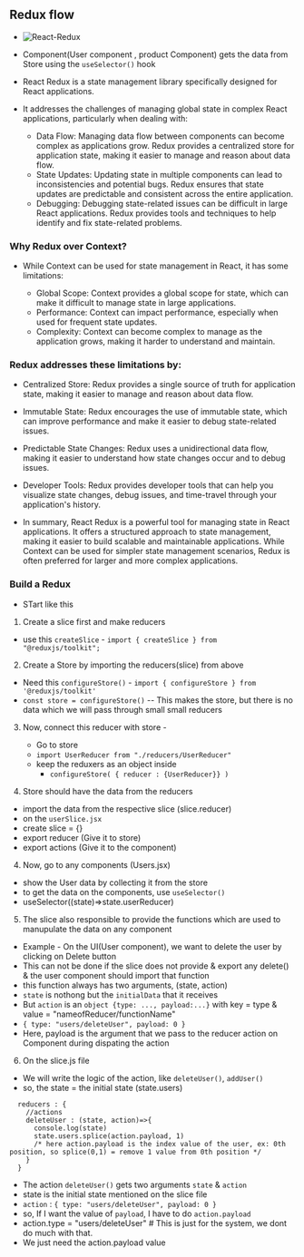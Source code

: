 
## Redux flow

- ![React-Redux](https://github.com/user-attachments/assets/64dbfa11-0307-44d5-bbd3-5150f9942ba7)



- Component(User component , product Component) gets the data from Store using the `useSelector()` hook

- React Redux is a state management library specifically designed for React applications.

- It addresses the challenges of managing global state in complex React applications, particularly when dealing with:

  - Data Flow: Managing data flow between components can become complex as applications grow. Redux provides a centralized store for application state, making it easier to manage and reason about data flow.
  - State Updates: Updating state in multiple components can lead to inconsistencies and potential bugs. Redux ensures that state updates are predictable and consistent across the entire application.
  - Debugging: Debugging state-related issues can be difficult in large React applications. Redux provides tools and techniques to help identify and fix state-related problems.

### Why Redux over Context?

- While Context can be used for state management in React, it has some limitations:

  - Global Scope: Context provides a global scope for state, which can make it difficult to manage state in large applications.
  - Performance: Context can impact performance, especially when used for frequent state updates.
  - Complexity: Context can become complex to manage as the application grows, making it harder to understand and maintain.

### Redux addresses these limitations by:

  - Centralized Store: Redux provides a single source of truth for application state, making it easier to manage and reason about data flow.
  - Immutable State: Redux encourages the use of immutable state, which can improve performance and make it easier to debug state-related issues.
  - Predictable State Changes: Redux uses a unidirectional data flow, making it easier to understand how state changes occur and to debug issues.
  - Developer Tools: Redux provides developer tools that can help you visualize state changes, debug issues, and time-travel through your application's history.

- In summary, React Redux is a powerful tool for managing state in React applications. It offers a structured approach to state management, making it easier to build scalable and maintainable applications. While Context can be used for simpler state management scenarios, Redux is often preferred for larger and more complex applications.

### Build a Redux

- STart like this
1. Create a slice first and make reducers
- use this `createSlice` - `import { createSlice } from "@reduxjs/toolkit";`

2. Create a Store by importing the reducers(slice) from above
- Need this `configureStore()` - `import { configureStore } from '@reduxjs/toolkit'`
- `const store = configureStore()` -- This makes the store, but there is no data which we will pass through small small reducers

3. Now, connect this reducer with store -
    - Go to store
    - `import UserReducer from "./reducers/UserReducer"`
    - keep the reduxers as an object inside 
        - `configureStore( { reducer : {UserReducer}} )`

4. Store should have the data from the reducers
- import the data from the respective slice (slice.reducer)
- on the `userSlice.jsx` 
- create slice  = {}
- export reducer (Give it to store)
- export actions (Give it to the component)

4. Now, go to any components (Users.jsx)
- show the User data by collecting it from the store
- to get the data on the components, use `useSelector()`
- useSelector((state)=>state.userReducer)

5. The slice also responsible to provide the functions which are used to manupulate the data on any component
- Example - On the UI(User component), we want to delete the user by clicking on Delete button
- This can not be done if the slice does not provide & export any delete() & the user component should import that function
- this function always has two arguments, (state, action)
- `state` is nothong but the `initialData` that it receives
- But `action` is an `object {type: ..., payload:...}` with key = type & value = "nameofReducer/functionName"
- `{ type: "users/deleteUser", payload: 0 }`
- Here, payload is the argument that we pass to the reducer action on Component during dispating the action

6. On the slice.js file
- We will write the logic of the action, like `deleteUser()`, `addUser()`
- so, the state = the initial state (state.users)
```
  reducers : {
    //actions
    deleteUser : (state, action)=>{
      console.log(state)
      state.users.splice(action.payload, 1) 
      /* here action.payload is the index value of the user, ex: 0th position, so splice(0,1) = remove 1 value from 0th position */
    }  
  }
```
- The action `deleteUser()` gets two arguments `state` & `action`
- state is the initial state mentioned on the slice file
- `action` : `{ type: "users/deleteUser", payload: 0 }`
- so, If I want the value of `payload`, I have to do `action.payload`
- action.type = "users/deleteUser" # This is just for the system, we dont do much with that.
- We just need the action.payload value 

